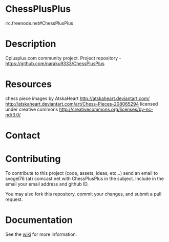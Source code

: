 ChessPlusPlus
=============
irc.freenode.net#ChessPlusPlus

# Description
Cplusplus.com community project. 
Project repository - https://github.com/naraku9333/ChessPlusPlus

# Resources
chess piece images by AtskaHeart http://atskaheart.deviantart.com/
http://atskaheart.deviantart.com/art/Chess-Pieces-208065294
licensed under creative commons http://creativecommons.org/licenses/by-nc-nd/3.0/

# Contact

# Contributing
To contribute to this project (code, assets, ideas, etc...)
send an email to svogel76 (at) comcast.net with ChessPlusPlus in the subject.
Include in the email your email address and github ID.

You may also fork this repository, commit your changes, and submit a pull request.

# Documentation
See the [wiki](./ChessPlusPlus/wiki/) for more information.
